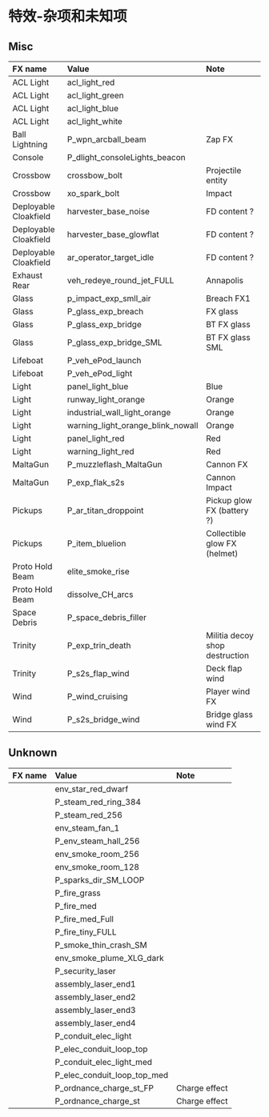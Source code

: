 # 特效-杂项和未知项

## Misc

| FX name | Value | Note |
| :--- | :--- | :--- |
| ACL Light | acl\_light\_red |  |
| ACL Light | acl\_light\_green |  |
| ACL Light | acl\_light\_blue |  |
| ACL Light | acl\_light\_white |  |
| Ball Lightning | P\_wpn\_arcball\_beam | Zap FX |
| Console | P\_dlight\_consoleLights\_beacon |  |
| Crossbow | crossbow\_bolt | Projectile entity |
| Crossbow | xo\_spark\_bolt | Impact |
| Deployable Cloakfield | harvester\_base\_noise | FD content ? |
| Deployable Cloakfield | harvester\_base\_glowflat | FD content ? |
| Deployable Cloakfield | ar\_operator\_target\_idle | FD content ? |
| Exhaust Rear | veh\_redeye\_round\_jet\_FULL | Annapolis |
| Glass | p\_impact\_exp\_smll\_air | Breach FX1 |
| Glass | P\_glass\_exp\_breach | FX glass |
| Glass | P\_glass\_exp\_bridge | BT FX glass |
| Glass | P\_glass\_exp\_bridge\_SML | BT FX glass SML |
| Lifeboat | P\_veh\_ePod\_launch |  |
| Lifeboat | P\_veh\_ePod\_light |  |
| Light | panel\_light\_blue | Blue |
| Light | runway\_light\_orange | Orange |
| Light | industrial\_wall\_light\_orange | Orange |
| Light | warning\_light\_orange\_blink\_nowall | Orange |
| Light | panel\_light\_red | Red |
| Light | warning\_light\_red | Red |
| MaltaGun | P\_muzzleflash\_MaltaGun | Cannon FX |
| MaltaGun | P\_exp\_flak\_s2s | Cannon Impact |
| Pickups | P\_ar\_titan\_droppoint | Pickup glow FX \(battery ?\) |
| Pickups | P\_item\_bluelion | Collectible glow FX \(helmet\) |
| Proto Hold Beam | elite\_smoke\_rise |  |
| Proto Hold Beam | dissolve\_CH\_arcs |  |
| Space Debris | P\_space\_debris\_filler |  |
| Trinity | P\_exp\_trin\_death | Militia decoy shop destruction |
| Trinity | P\_s2s\_flap\_wind | Deck flap wind |
| Wind | P\_wind\_cruising | Player wind FX |
| Wind | P\_s2s\_bridge\_wind | Bridge glass wind FX |

## Unknown

| FX name | Value | Note |
| :--- | :--- | :--- |
|  | env\_star\_red\_dwarf |  |
|  | P\_steam\_red\_ring\_384 |  |
|  | P\_steam\_red\_256 |  |
|  | env\_steam\_fan\_1 |  |
|  | P\_env\_steam\_hall\_256 |  |
|  | env\_smoke\_room\_256 |  |
|  | env\_smoke\_room\_128 |  |
|  | P\_sparks\_dir\_SM\_LOOP |  |
|  | P\_fire\_grass |  |
|  | P\_fire\_med |  |
|  | P\_fire\_med\_Full |  |
|  | P\_fire\_tiny\_FULL |  |
|  | P\_smoke\_thin\_crash\_SM |  |
|  | env\_smoke\_plume\_XLG\_dark |  |
|  | P\_security\_laser |  |
|  | assembly\_laser\_end1 |  |
|  | assembly\_laser\_end2 |  |
|  | assembly\_laser\_end3 |  |
|  | assembly\_laser\_end4 |  |
|  | P\_conduit\_elec\_light |  |
|  | P\_elec\_conduit\_loop\_top |  |
|  | P\_conduit\_elec\_light\_med |  |
|  | P\_elec\_conduit\_loop\_top\_med |  |
|  | P\_ordnance\_charge\_st\_FP | Charge effect |
|  | P\_ordnance\_charge\_st | Charge effect |

